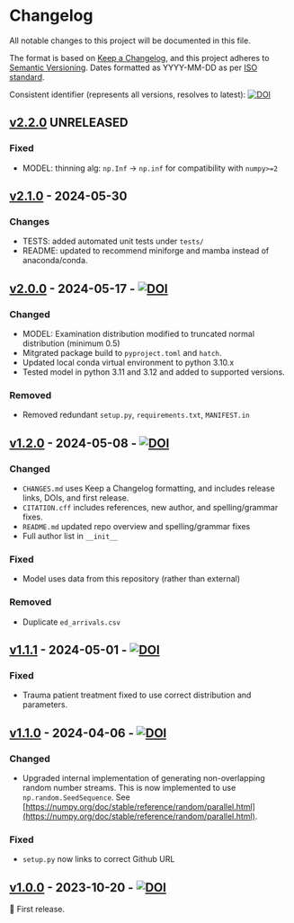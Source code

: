 # Changelog

All notable changes to this project will be documented in this file.

The format is based on [Keep a Changelog](https://keepachangelog.com/en/1.1.0/),
and this project adheres to [Semantic Versioning](https://semver.org/spec/v2.0.0.html). Dates formatted as YYYY-MM-DD as per [ISO standard](https://www.iso.org/iso-8601-date-and-time-format.html).

Consistent identifier (represents all versions, resolves to latest): [![DOI](https://zenodo.org/badge/DOI/10.5281/zenodo.10026326.svg)](https://doi.org/10.5281/zenodo.10026326)

## [v2.2.0]() UNRELEASED

### Fixed

* MODEL: thinning alg: `np.Inf` -> `np.inf` for compatibility with `numpy>=2`

## [v2.1.0]() - 2024-05-30

### Changes

* TESTS: added automated unit tests under `tests/`
* README: updated to recommend miniforge and mamba instead of anaconda/conda.

## [v2.0.0](https://github.com/pythonhealthdatascience/stars-treat-sim/releases/tag/v2.0.0) - 2024-05-17 - [![DOI](https://zenodo.org/badge/DOI/10.5281/zenodo.11210422.svg)](https://doi.org/10.5281/zenodo.11210422)

### Changed

* MODEL: Examination distribution modified to truncated normal distribution (minimum 0.5)
* Mitgrated package build to `pyproject.toml` and `hatch`. 
* Updated local conda virtual environment to python 3.10.x 
* Tested model in python 3.11 and 3.12 and added to supported versions.

### Removed

* Removed redundant `setup.py`, `requirements.txt`, `MANIFEST.in`


## [v1.2.0](https://github.com/pythonhealthdatascience/stars-treat-sim/releases/tag/v1.2.0) - 2024-05-08 - [![DOI](https://zenodo.org/badge/DOI/10.5281/zenodo.11146209.svg)](https://doi.org/10.5281/zenodo.11146209)

### Changed

* `CHANGES.md` uses Keep a Changelog formatting, and includes release links, DOIs, and first release.
* `CITATION.cff` includes references, new author, and spelling/grammar fixes.
* `README.md` updated repo overview and spelling/grammar fixes
* Full author list in `__init__`

### Fixed

* Model uses data from this repository (rather than external)

### Removed

* Duplicate `ed_arrivals.csv`

## [v1.1.1](https://github.com/pythonhealthdatascience/stars-treat-sim/releases/tag/v1.1.1) - 2024-05-01 - [![DOI](https://zenodo.org/badge/DOI/10.5281/zenodo.11098944.svg)](https://doi.org/10.5281/zenodo.11098944)

### Fixed

* Trauma patient treatment fixed to use correct distribution and parameters.

## [v1.1.0](https://github.com/pythonhealthdatascience/stars-treat-sim/releases/tag/v1.1.0) - 2024-04-06 - [![DOI](https://zenodo.org/badge/DOI/10.5281/zenodo.10936052.svg)](https://doi.org/10.5281/zenodo.10936052)

### Changed

* Upgraded internal implementation of generating non-overlapping random number streams. This is now implemented to use `np.random.SeedSequence`. See [https://numpy.org/doc/stable/reference/random/parallel.html](https://numpy.org/doc/stable/reference/random/parallel.html).

### Fixed

* `setup.py` now links to correct Github URL

## [v1.0.0](https://github.com/pythonhealthdatascience/stars-treat-sim/releases/tag/v1.0.0) - 2023-10-20 - [![DOI](https://zenodo.org/badge/DOI/10.5281/zenodo.10026327.svg)](https://doi.org/10.5281/zenodo.10026327)

:seedling: First release.